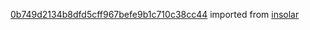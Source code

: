[0b749d2134b8dfd5cff967befe9b1c710c38cc44](https://github.com/insolar/insolar/commit/0b749d2134b8dfd5cff967befe9b1c710c38cc44) imported from [insolar](https://github.com/insolar/insolar)
